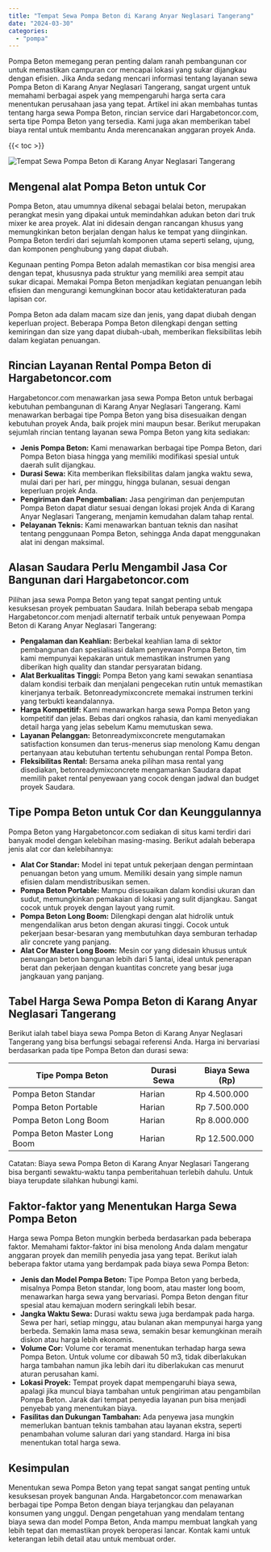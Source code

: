 ```yaml
---
title: "Tempat Sewa Pompa Beton di Karang Anyar Neglasari Tangerang"
date: "2024-03-30"
categories: 
  - "pompa"
---
```




Pompa Beton memegang peran penting dalam ranah pembangunan cor untuk memastikan campuran cor mencapai lokasi yang sukar dijangkau dengan efisien. Jika Anda sedang mencari informasi tentang layanan sewa Pompa Beton di Karang Anyar Neglasari Tangerang, sangat urgent untuk memahami berbagai aspek yang mempengaruhi harga serta cara menentukan perusahaan jasa yang tepat. Artikel ini akan membahas tuntas tentang harga sewa Pompa Beton, rincian service dari Hargabetoncor.com, serta tipe Pompa Beton yang tersedia. Kami juga akan memberikan tabel biaya rental untuk membantu Anda merencanakan anggaran proyek Anda.

{{< toc >}}

![Tempat Sewa Pompa Beton di Karang Anyar Neglasari Tangerang](https://hargareadymixid.github.io/pompa/concrete-pump%20(4).png)

## Mengenal alat Pompa Beton untuk Cor

Pompa Beton, atau umumnya dikenal sebagai belalai beton, merupakan perangkat mesin yang dipakai untuk memindahkan adukan beton dari truk mixer ke area proyek. Alat ini didesain dengan rancangan khusus yang memungkinkan beton berjalan dengan halus ke tempat yang diinginkan. Pompa Beton terdiri dari sejumlah komponen utama seperti selang, ujung, dan komponen penghubung yang dapat diubah.

Kegunaan penting Pompa Beton adalah memastikan cor bisa mengisi area dengan tepat, khususnya pada struktur yang memiliki area sempit atau sukar dicapai. Memakai Pompa Beton menjadikan kegiatan penuangan lebih efisien dan mengurangi kemungkinan bocor atau ketidakteraturan pada lapisan cor.

Pompa Beton ada dalam macam size dan jenis, yang dapat diubah dengan keperluan project. Beberapa Pompa Beton dilengkapi dengan setting kemiringan dan size yang dapat diubah-ubah, memberikan fleksibilitas lebih dalam kegiatan penuangan.

## Rincian Layanan Rental Pompa Beton di Hargabetoncor.com

Hargabetoncor.com menawarkan jasa sewa Pompa Beton untuk berbagai kebutuhan pembangunan di Karang Anyar Neglasari Tangerang. Kami menawarkan berbagai tipe Pompa Beton yang bisa disesuaikan dengan kebutuhan proyek Anda, baik projek mini maupun besar. Berikut merupakan sejumlah rincian tentang layanan sewa Pompa Beton yang kita sediakan:

- **Jenis Pompa Beton:** Kami menawarkan berbagai tipe Pompa Beton, dari Pompa Beton biasa hingga yang memiliki modifikasi spesial untuk daerah sulit dijangkau.
- **Durasi Sewa:** Kita memberikan fleksibilitas dalam jangka waktu sewa, mulai dari per hari, per minggu, hingga bulanan, sesuai dengan keperluan projek Anda.
- **Pengiriman dan Pengembalian:** Jasa pengiriman dan penjemputan Pompa Beton dapat diatur sesuai dengan lokasi projek Anda di Karang Anyar Neglasari Tangerang, menjamin kemudahan dalam tahap rental.
- **Pelayanan Teknis:** Kami menawarkan bantuan teknis dan nasihat tentang penggunaan Pompa Beton, sehingga Anda dapat menggunakan alat ini dengan maksimal.

## Alasan Saudara Perlu Mengambil Jasa Cor Bangunan dari Hargabetoncor.com

Pilihan jasa sewa Pompa Beton yang tepat sangat penting untuk kesuksesan proyek pembuatan Saudara. Inilah beberapa sebab mengapa Hargabetoncor.com menjadi alternatif terbaik untuk penyewaan Pompa Beton di Karang Anyar Neglasari Tangerang:

- **Pengalaman dan Keahlian:** Berbekal keahlian lama di sektor pembangunan dan spesialisasi dalam penyewaan Pompa Beton, tim kami mempunyai kepakaran untuk memastikan instrumen yang diberikan high quality dan standar persyaratan bidang.
- **Alat Berkualitas Tinggi:** Pompa Beton yang kami sewakan senantiasa dalam kondisi terbaik dan menjalani pengecekan rutin untuk memastikan kinerjanya terbaik. Betonreadymixconcrete memakai instrumen terkini yang terbukti keandalannya.
- **Harga Kompetitif:** Kami menawarkan harga sewa Pompa Beton yang kompetitif dan jelas. Bebas dari ongkos rahasia, dan kami menyediakan detail harga yang jelas sebelum Kamu memutuskan sewa.
- **Layanan Pelanggan:** Betonreadymixconcrete mengutamakan satisfaction konsumen dan terus-menerus siap menolong Kamu dengan pertanyaan atau kebutuhan tertentu sehubungan rental Pompa Beton.
- **Fleksibilitas Rental:** Bersama aneka pilihan masa rental yang disediakan, betonreadymixconcrete mengamankan Saudara dapat memilih paket rental penyewaan yang cocok dengan jadwal dan budget proyek Saudara.

## Tipe Pompa Beton untuk Cor dan Keunggulannya

Pompa Beton yang Hargabetoncor.com sediakan di situs kami terdiri dari banyak model dengan kelebihan masing-masing. Berikut adalah beberapa jenis alat cor dan kelebihannya:

- **Alat Cor Standar:** Model ini tepat untuk pekerjaan dengan permintaan penuangan beton yang umum. Memiliki desain yang simple namun efisien dalam mendistribusikan semen.
- **Pompa Beton Portable:** Mampu disesuaikan dalam kondisi ukuran dan sudut, memungkinkan pemakaian di lokasi yang sulit dijangkau. Sangat cocok untuk proyek dengan layout yang rumit.
- **Pompa Beton Long Boom:** Dilengkapi dengan alat hidrolik untuk mengendalikan arus beton dengan akurasi tinggi. Cocok untuk pekerjaan besar-besaran yang membutuhkan daya semburan terhadap alir concrete yang panjang.
- **Alat Cor Master Long Boom:** Mesin cor yang didesain khusus untuk penuangan beton bangunan lebih dari 5 lantai, ideal untuk penerapan berat dan pekerjaan dengan kuantitas concrete yang besar juga jangkauan yang panjang.

## Tabel Harga Sewa Pompa Beton di Karang Anyar Neglasari Tangerang

Berikut ialah tabel biaya sewa Pompa Beton di Karang Anyar Neglasari Tangerang yang bisa berfungsi sebagai referensi Anda. Harga ini bervariasi berdasarkan pada tipe Pompa Beton dan durasi sewa:

| Tipe Pompa Beton | Durasi Sewa | Biaya Sewa (Rp) |
| --- | --- | --- |
| Pompa Beton Standar | Harian | Rp 4.500.000 |
| Pompa Beton Portable | Harian | Rp 7.500.000 |
| Pompa Beton Long Boom | Harian | Rp 8.000.000 |
| Pompa Beton Master Long Boom | Harian | Rp 12.500.000 |

Catatan: Biaya sewa Pompa Beton di Karang Anyar Neglasari Tangerang bisa berganti sewaktu-waktu tanpa pemberitahuan terlebih dahulu. Untuk biaya terupdate silahkan hubungi kami.

## Faktor-faktor yang Menentukan Harga Sewa Pompa Beton

Harga sewa Pompa Beton mungkin berbeda berdasarkan pada beberapa faktor. Memahami faktor-faktor ini bisa menolong Anda dalam mengatur anggaran proyek dan memilih penyedia jasa yang tepat. Berikut ialah beberapa faktor utama yang berdampak pada biaya sewa Pompa Beton:

- **Jenis dan Model Pompa Beton:** Tipe Pompa Beton yang berbeda, misalnya Pompa Beton standar, long boom, atau master long boom, menawarkan harga sewa yang bervariasi. Pompa Beton dengan fitur spesial atau kemajuan modern seringkali lebih besar.
- **Jangka Waktu Sewa:** Durasi waktu sewa juga berdampak pada harga. Sewa per hari, setiap minggu, atau bulanan akan mempunyai harga yang berbeda. Semakin lama masa sewa, semakin besar kemungkinan meraih diskon atau harga lebih ekonomis.
- **Volume Cor:** Volume cor teramat menentukan terhadap harga sewa Pompa Beton. Untuk volume cor dibawah 50 m3, tidak diberlakukan harga tambahan namun jika lebih dari itu diberlakukan cas menurut aturan perusahan kami.
- **Lokasi Proyek:** Tempat proyek dapat mempengaruhi biaya sewa, apalagi jika muncul biaya tambahan untuk pengiriman atau pengambilan Pompa Beton. Jarak dari tempat penyedia layanan pun bisa menjadi penyebab yang menentukan biaya.
- **Fasilitas dan Dukungan Tambahan:** Ada penyewa jasa mungkin memerlukan bantuan teknis tambahan atau layanan ekstra, seperti penambahan volume saluran dari yang standard. Harga ini bisa menentukan total harga sewa.

## Kesimpulan

Menentukan sewa Pompa Beton yang tepat sangat sangat penting untuk kesuksesan proyek bangunan Anda. Hargabetoncor.com menawarkan berbagai tipe Pompa Beton dengan biaya terjangkau dan pelayanan konsumen yang unggul. Dengan pengetahuan yang mendalam tentang biaya sewa dan model Pompa Beton, Anda mampu membuat langkah yang lebih tepat dan memastikan proyek beroperasi lancar. Kontak kami untuk keterangan lebih detail atau untuk membuat order.
